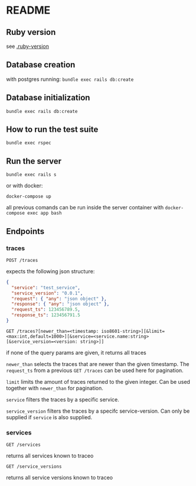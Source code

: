 # README

## Ruby version

see [.ruby-version](.ruby-version)

## Database creation

with postgres running:
`bundle exec rails db:create`

## Database initialization

`bundle exec rails db:create`

## How to run the test suite

`bundle exec rspec`

## Run the server

`bundle exec rails s`

or with docker:

`docker-compose up`

all previous comands can be run inside the server container with `docker-compose exec app bash`

## Endpoints

### traces

`POST /traces`

expects the following json structure:

```json
{
  "service": "test_service",
  "service_version": "0.0.1",
  "request": { "any": "json object" },
  "response": { "any": "json object" },
  "request_ts": 123456789.5,
  "response_ts": 123456791.5
}
```

`GET /traces?[newer_than=<timestamp: iso8601-string>][&limit=<max:int,default=1000>][&service=<service.name:string>[&service_version=<version: string>]]`

if none of the query params are given, it returns all traces

`newer_than` selects the traces that are newer than the given timestamp.
The `request_ts` from a previous `GET /traces` can be used here for pagination.

`limit` limits the amount of traces returned to the given integer. Can be used together with `newer_than` for pagination.

`service` filters the traces by a specific service.

`service_version` filters the traces by a specifc service-version. Can only be supplied if `service` is also supplied.

### services

`GET /services`

returns all services known to traceo

`GET /service_versions`

returns all service versions known to traceo
